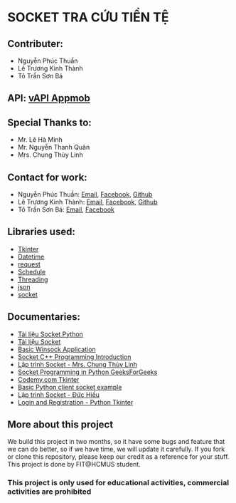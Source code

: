 # SOCKET TRA CỨU TIỀN TỆ

## Contributer:
* Nguyễn Phúc Thuần
* Lê Trương Kinh Thành
* Tô Trần Sơn Bá

## API: [vAPI Appmob](https://vapi.vnappmob.com/api/v2/exchange_rate)

## Special Thanks to:
* Mr. Lê Hà Minh
* Mr. Nguyễn Thanh Quân
* Mrs. Chung Thùy Linh

## Contact for work:
* Nguyễn Phúc Thuần: [Email](phucthuan.work@gmail.com), [Facebook](https://www.facebook.com/phucthuan95), [Github](https://github.com/phucthuan1st/)
* Lê Trương Kinh Thành: [Email](letruongkinhthanh@gmail.com), [Facebook](https://www.facebook.com/kinhthanh.letruong.3), [Github](https://github.com/KinhThanh38/)
* Tô Trần Sơn Bá: [Email](sonba4102@gmail.com), [Facebook](https://www.facebook.com/ba.tran.2002)

## Libraries used:
* [Tkinter](https://docs.python.org/3/library/tkinter.html)
* [Datetime](https://docs.python.org/3/library/datetime.html)
* [request](https://docs.python-requests.org/en/latest/)
* [Schedule](https://schedule.readthedocs.io/en/stable/)
* [Threading](https://docs.python.org/3/library/threading.html)
* [json](https://docs.python.org/3/library/json.html)
* [socket](https://docs.python.org/3/library/socket.html)

## Documentaries:
* [Tài liệu Socket Python](https://drive.google.com/file/d/1A1IsrfZuzOxfEaW3ukxblOfVYUmG1T8i/view)
* [Tài liệu Socket](https://drive.google.com/file/d/10lBDAwpoKDvZSqYgrrjKAqupyov44pEJ/view)
* [Basic Winsock Application](https://docs.microsoft.com/en-us/windows/win32/winsock/creating-a-basic-winsock-application)
* [Socket C++ Programming Introduction](https://www.youtube.com/watch?v=41XxeYkLAOk&feature=youtu.be)
* [Lập trình Socket - Mrs. Chung Thùy Linh](https://www.youtube.com/watch?v=OHW8OiO5v8U)
* [Socket Programming in Python GeeksForGeeks](https://www.geeksforgeeks.org/socket-programming-python/)
* [Codemy.com Tkinter](https://www.youtube.com/watch?v=yQSEXcf6s2I&list=PLCC34OHNcOtoC6GglhF3ncJ5rLwQrLGnV)
* [Basic Python client socket example](https://stackoverflow.com/questions/7749341/basic-python-client-socket-example)
* [Lập trình Socket - Đức Hiếu](https://www.youtube.com/playlist?list=PLF5iDxYhcQyf19PKUm4vi9jDp5OByF5Wt)
* [Login and Registration - Python Tkinter](https://www.youtube.com/watch?v=NAwcl9R0M9w)

## More about this project
We build this project in two months, so it have some bugs and feature that we can do better, so if we have time, we will update it carefully.
If you fork or clone this repository, please keep our credit as a reference for your stuff.
This project is done by FIT@HCMUS student.

### This project is only used for educational activities, commercial activities are prohibited
